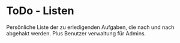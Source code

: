 # ToDo - Listen

Persönliche Liste der zu erledigenden Aufgaben, die nach und nach abgehakt werden. Plus Benutzer verwaltung für Admins.
